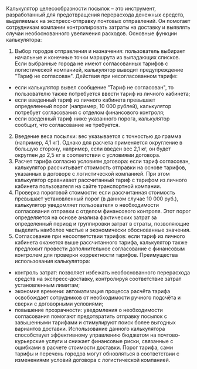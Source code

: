 Калькулятор целесообразности посылок – это инструмент, разработанный для предотвращения перерасхода денежных средств, выделяемых на экспресс-отправку почтовых отправлений. Он помогает сотрудникам компании контролировать затраты на доставку и выявлять случаи необоснованного увеличения расходов.
Основные функции калькулятора:
1.	Выбор городов отправления и назначения: пользователь выбирает начальные и конечные точки маршрута из выпадающих списков. Если выбранные города не имеют согласованных тарифов с логистической компанией, калькулятор выводит предупреждение "Тариф не согласован".
Действия при несогласованном тарифе:
- если калькулятор вывел сообщение "Тариф не согласован", то пользователю также потребуется ввести тариф из личного кабинета;
- если введенный тариф из личного кабинета превышает определенный порог (например, 10 000 рублей), калькулятор потребует согласования с отделом финансового контроля;
- если введенный тариф ниже указанного порога, калькулятор сообщит, что согласование не требуется.
2.	Введение веса посылки: вес указывается с точностью до грамма (например, 4,1 кг). Однако для расчета применяется округление в большую сторону, например, если введен вес 2,1 кг, он будет округлен до 2,5 кг в соответствии с условиями договора.
3.	Расчет тарифа согласно условиям договора: если тариф согласован, калькулятор рассчитывает стоимость отправки на основе тарифов, указанных в договоре с логистической компанией. При этом калькулятор сравнивает рассчитанный тариф с тарифом из личного кабинета пользователя на сайте транспортной компании.
4.	Проверка пороговой стоимости: если рассчитанная стоимость превышает установленный порог (в данном случае 10 000 руб.), калькулятор уведомляет пользователя о необходимости согласования отправки с отделом финансового контроля. Этот порог определяется на основе анализа фактических затрат за определенный период и группировки затрат в страты, позволяющие выделить наиболее частые и экономически обоснованные значения.
5.	Согласование при несоответствии тарифов: если тариф из личного кабинета окажется выше рассчитанного тарифа, калькулятор также предложит провести дополнительное согласование с финансовым контролем для проверки корректности тарифов.
Преимущества использования калькулятора:
- контроль затрат: позволяет избежать необоснованного перерасхода средств на экспресс-доставку, контролируя соответствие затрат установленным лимитам;
- экономия времени: автоматизация процесса расчёта тарифа освобождает сотрудников от необходимости ручного подсчёта и сверки с договорными условиями;
- повышение прозрачности: уведомления о необходимости согласования помогают предотвратить отправку посылок с завышенными тарифами и стимулируют поиск более выгодных вариантов доставки.
Использование данного калькулятора способствует эффективному управлению бюджетом на почтово-курьерские услуги и снижает финансовые риски, связанные с ошибками в расчете стоимости доставки.
Порог тарифа, сами тарифы и перечень городов могут обновляться в соответствии с изменениями условий договора с логистической компанией.
